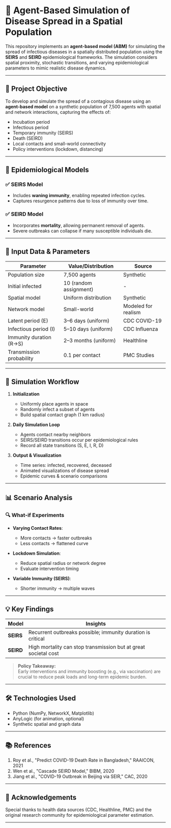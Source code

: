 # 🧬 Agent-Based Simulation of Disease Spread in a Spatial Population

This repository implements an **agent-based model (ABM)** for simulating the spread of infectious diseases in a spatially distributed population using the **SEIRS** and **SEIRD** epidemiological frameworks. The simulation considers spatial proximity, stochastic transitions, and varying epidemiological parameters to mimic realistic disease dynamics.

---

## 📌 Project Objective

To develop and simulate the spread of a contagious disease using an **agent-based model** on a synthetic population of 7,500 agents with spatial and network interactions, capturing the effects of:

- Incubation period
- Infectious period
- Temporary immunity (SEIRS)
- Death (SEIRD)
- Local contacts and small-world connectivity
- Policy interventions (lockdown, distancing)

---

## 🔬 Epidemiological Models

### ✅ SEIRS Model


- Includes **waning immunity**, enabling repeated infection cycles.
- Captures resurgence patterns due to loss of immunity over time.

### ✅ SEIRD Model


- Incorporates **mortality**, allowing permanent removal of agents.
- Severe outbreaks can collapse if many susceptible individuals die.

---

## 🧮 Input Data & Parameters

| Parameter                  | Value/Distribution               | Source                        |
|---------------------------|----------------------------------|-------------------------------|
| Population size           | 7,500 agents                     | Synthetic                     |
| Initial infected          | 10 (random assignment)           | -                             |
| Spatial model             | Uniform distribution             | Synthetic                     |
| Network model             | Small-world                      | Modeled for realism           |
| Latent period (E)         | 3–6 days (uniform)               | CDC COVID-19                  |
| Infectious period (I)     | 5–10 days (uniform)              | CDC Influenza                 |
| Immunity duration (R→S)   | 2–3 months (uniform)             | Healthline                    |
| Transmission probability  | 0.1 per contact                  | PMC Studies                   |

---

## 🔁 Simulation Workflow

1. **Initialization**  
   - Uniformly place agents in space  
   - Randomly infect a subset of agents  
   - Build spatial contact graph (1 km radius)

2. **Daily Simulation Loop**  
   - Agents contact nearby neighbors  
   - SEIRS/SEIRD transitions occur per epidemiological rules  
   - Record all state transitions (S, E, I, R, D)

3. **Output & Visualization**  
   - Time series: infected, recovered, deceased  
   - Animated visualizations of disease spread  
   - Epidemic curves & scenario comparisons  

---

## 📊 Scenario Analysis

### 🔍 What-if Experiments

- **Varying Contact Rates**:  
  - More contacts → faster outbreaks  
  - Less contacts → flattened curve  

- **Lockdown Simulation**:  
  - Reduce spatial radius or network degree  
  - Evaluate intervention timing  

- **Variable Immunity (SEIRS)**:  
  - Shorter immunity → multiple waves  

---

## 💡 Key Findings

| Model | Insights |
|-------|---------|
| **SEIRS** | Recurrent outbreaks possible; immunity duration is critical |
| **SEIRD** | High mortality can stop transmission but at great societal cost |

> **Policy Takeaway:**  
> Early interventions and immunity boosting (e.g., via vaccination) are crucial to reduce peak loads and long-term epidemic burden.

---

## 🛠 Technologies Used

- Python (NumPy, NetworkX, Matplotlib)
- AnyLogic (for animation, optional)
- Synthetic spatial and graph data

---

## 📚 References

1. Roy et al., "Predict COVID-19 Death Rate in Bangladesh," RAAICON, 2021  
2. Wen et al., "Cascade SEIRD Model," BIBM, 2020  
3. Jiang et al., "COVID-19 Outbreak in Beijing via SEIR," CAC, 2020  

---

## 🙏 Acknowledgements

Special thanks to health data sources (CDC, Healthline, PMC) and the original research community for epidemiological parameter estimation.

---

